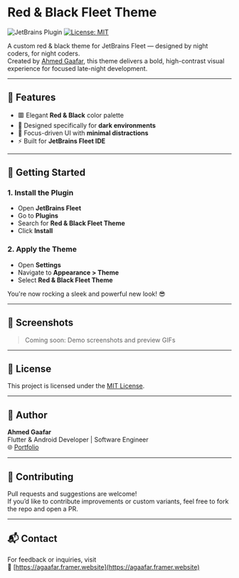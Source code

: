 # Red & Black Fleet Theme

![JetBrains Plugin](https://img.shields.io/jetbrains/plugin/v/27028?label=JetBrains%20Marketplace)
[![License: MIT](https://img.shields.io/badge/license-MIT-yellow.svg)](LICENSE)

A custom red & black theme for JetBrains Fleet — designed by night coders, for night coders.  
Created by [Ahmed Gaafar](https://agaafar.framer.website), this theme delivers a bold, high-contrast visual experience for focused late-night development.

---

## 🎨 Features

- 🟥 Elegant **Red & Black** color palette
- 🌙 Designed specifically for **dark environments**
- 🧠 Focus-driven UI with **minimal distractions**
- ⚡ Built for **JetBrains Fleet IDE**

---

## 🚀 Getting Started

### 1. Install the Plugin
- Open **JetBrains Fleet**
- Go to **Plugins**
- Search for **Red & Black Fleet Theme**
- Click **Install**

### 2. Apply the Theme
- Open **Settings**
- Navigate to **Appearance > Theme**
- Select **Red & Black Fleet Theme**

You're now rocking a sleek and powerful new look! 😎

---

## 📸 Screenshots

> Coming soon: Demo screenshots and preview GIFs

---

## 📄 License

This project is licensed under the [MIT License](LICENSE).

---

## 👤 Author

**Ahmed Gaafar**  
Flutter & Android Developer | Software Engineer  
🌐 [Portfolio](https://agaafar.framer.website)

---

## 🤝 Contributing

Pull requests and suggestions are welcome!  
If you’d like to contribute improvements or custom variants, feel free to fork the repo and open a PR.

---

## 📬 Contact

For feedback or inquiries, visit  
🔗 [https://agaafar.framer.website](https://agaafar.framer.website)
